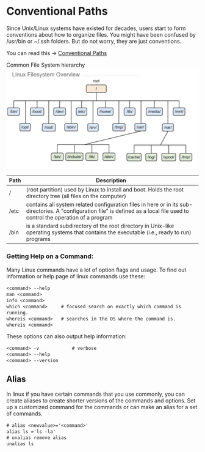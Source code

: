 # Conventional Paths

Since Unix/Linux systems have existed for decades, users start to form conventions about how to organize files. You might have been confused by /usr/bin or ~/.ssh folders. But do not worry, they are just conventions.

You can read this -> [Conventional Paths](https://en.wikipedia.org/wiki/Filesystem_Hierarchy_Standard)  

Common File System hierarchy  
![boot image](../images/filesystem.png)

| Path | Description |
| - | - |
|/ |(root partition) used by Linux to install and boot. Holds the root directory tree (all files on the computer)  |
|/etc | contains all system related configuration files in here or in its sub-directories. A "configuration file" is defined as a local file used to control the operation of a program | 
| /bin | is a standard subdirectory of the root directory in Unix-like operating systems that contains the executable (i.e., ready to run) programs  |

### Getting Help on a Command:
Many Linux commands have a lot of option flags and usage. To find out information or help page of linux commands use these: 
```
<command> --help 
man <command> 
info <command> 
which <command>     # focused search on exactly which command is running.
whereis <command>   # searches in the OS where the command is.
whereis <command>
```

These options can also output help information:  
```
<command> -v            # verbose 
<command> --help
<command> --version
```
 
## Alias
In linux if you have certain commands that you use commonly, you can create aliases to create shorter versions of the commands and options. Set up a customized command for the commands or can make an alias for a set of commands.
```
# alias <newvalue>='<command>'
alias ls ='ls -la'
# unalias remove alias
unalias ls 
```

